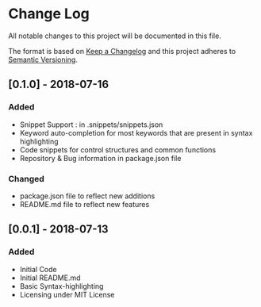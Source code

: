 # Change Log

All notable changes to this project will be documented in this file.

The format is based on [Keep a Changelog](http://keepachangelog.com/en/1.0.0/)
and this project adheres to [Semantic Versioning](http://semver.org/spec/v2.0.0.html).

## [0.1.0] - 2018-07-16

### Added

- Snippet Support : in .snippets/snippets.json
- Keyword auto-completion for most keywords that are present in syntax highlighting
- Code snippets for control structures and common functions
- Repository & Bug information in package.json file

### Changed

- package.json file to reflect new additions
- README.md file to reflect new features

## [0.0.1] - 2018-07-13

### Added

- Initial Code
- Initial README.md
- Basic Syntax-highlighting
- Licensing under MIT License

